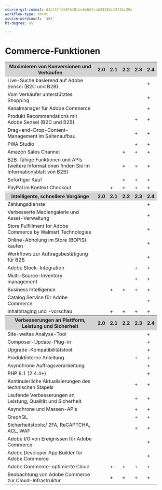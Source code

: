 ```yaml
---
source-git-commit: d1af1ffe584b18cbc6c664cab31283c13f36c25e
workflow-type: tm+mt
source-wordcount: '184'
ht-degree: 8%

---
```

# Commerce-Funktionen

<!--This include content is automatically generated using the features.html template and the "_data/release/features.yml" data file. To update the content, add new information to the data file. Follow the instructions in the README instructions to generate the updated content: 
https://github.com/AdobeDocs/commerce-operations.en/blob/main/README.md#templates -->

<table style="table-layout:auto">
  <tbody>
    <tr style="background:lightgray;">
      <th style="border-style:none;">Maximieren von Konversionen und Verkäufen</th>
      <th style="border-style:none;">2.0</th>
      <th style="border-style:none;">2.1</th>
      <th style="border-style:none;">2.2</th>
      <th style="border-style:none;">2.3</th>
      <th style="border-style:none;">2.4</th>
    </tr>
    <tr>
      <td>Live-Suche basierend auf Adobe Sensei (B2C und B2B)</td>
      <td></td>
      <td></td>
      <td></td>
      <td></td>
      <td>+</td>
    </tr>
    <tr>
      <td>Vom Verkäufer unterstütztes Shopping</td>
      <td></td>
      <td></td>
      <td></td>
      <td></td>
      <td>+</td>
    </tr>
    <tr>
      <td>Kanalmanager für Adobe Commerce</td>
      <td></td>
      <td></td>
      <td></td>
      <td></td>
      <td>+</td>
    </tr>
    <tr>
      <td>Produkt Recommendations mit Adobe Sensei (B2C und B2B)</td>
      <td></td>
      <td></td>
      <td></td>
      <td>+</td>
      <td>+</td>
    </tr>
    <tr>
      <td>Drag-and-Drop-Content-Management im Seitenaufbau</td>
      <td></td>
      <td></td>
      <td></td>
      <td>+</td>
      <td>+</td>
    </tr>
    <tr>
      <td>PWA Studio</td>
      <td></td>
      <td></td>
      <td></td>
      <td>+</td>
      <td>+</td>
    </tr>
    <tr>
      <td>Amazon Sales Channel</td>
      <td></td>
      <td></td>
      <td>+</td>
      <td>+</td>
      <td>+</td>
    </tr>
    <tr>
      <td>B2B-fähige Funktionen und APIs (weitere Informationen finden Sie im Informationsblatt von B2B)</td>
      <td></td>
      <td></td>
      <td>+</td>
      <td>+</td>
      <td>+</td>
    </tr>
    <tr>
      <td>Sofortiger Kauf</td>
      <td></td>
      <td></td>
      <td>+</td>
      <td>+</td>
      <td>+</td>
    </tr>
    <tr>
      <td>PayPal im Kontext Checkout</td>
      <td></td>
      <td>+</td>
      <td>+</td>
      <td>+</td>
      <td>+</td>
    </tr>
  </tbody>
  <tbody>
    <tr style="background:lightgray;">
      <th style="border-style:none;">Intelligente, schnellere Vorgänge</th>
      <th style="border-style:none;">2.0</th>
      <th style="border-style:none;">2.1</th>
      <th style="border-style:none;">2.2</th>
      <th style="border-style:none;">2.3</th>
      <th style="border-style:none;">2.4</th>
    </tr>
    <tr>
      <td>Zahlungsdienste</td>
      <td></td>
      <td></td>
      <td></td>
      <td></td>
      <td>+</td>
    </tr>
    <tr>
      <td>Verbesserte Mediengalerie und Asset-Verwaltung</td>
      <td></td>
      <td></td>
      <td></td>
      <td></td>
      <td>+</td>
    </tr>
    <tr>
      <td>Store Fulfillment for Adobe Commerce by Walmart Technologies</td>
      <td></td>
      <td></td>
      <td></td>
      <td></td>
      <td>+</td>
    </tr>
    <tr>
      <td>Online-Abholung im Store (BOPIS) kaufen</td>
      <td></td>
      <td></td>
      <td></td>
      <td></td>
      <td>+</td>
    </tr>
    <tr>
      <td>Workflows zur Auftragsbestätigung für B2B</td>
      <td></td>
      <td></td>
      <td></td>
      <td></td>
      <td>+</td>
    </tr>
    <tr>
      <td>Adobe Stock-Integration</td>
      <td></td>
      <td></td>
      <td></td>
      <td>+</td>
      <td>+</td>
    </tr>
    <tr>
      <td>Multi-Source-Inventory management</td>
      <td></td>
      <td></td>
      <td></td>
      <td>+</td>
      <td>+</td>
    </tr>
    <tr>
      <td>Business Intelligence</td>
      <td></td>
      <td>+</td>
      <td>+</td>
      <td>+</td>
      <td>+</td>
    </tr>
    <tr>
      <td>Catalog Service für Adobe Commerce</td>
      <td></td>
      <td></td>
      <td></td>
      <td></td>
      <td>+</td>
    </tr>
    <tr>
      <td>Inhaltstaging und -vorschau</td>
      <td></td>
      <td>+</td>
      <td>+</td>
      <td>+</td>
      <td>+</td>
    </tr>
  </tbody>
  <tbody>
    <tr style="background:lightgray;">
      <th style="border-style:none;">Verbesserungen an Plattform, Leistung und Sicherheit</th>
      <th style="border-style:none;">2.0</th>
      <th style="border-style:none;">2.1</th>
      <th style="border-style:none;">2.2</th>
      <th style="border-style:none;">2.3</th>
      <th style="border-style:none;">2.4</th>
    </tr>
    <tr>
      <td>Site-weites Analyse-Tool</td>
      <td></td>
      <td></td>
      <td></td>
      <td></td>
      <td>+</td>
    </tr>
    <tr>
      <td>Composer-Update-Plug-in</td>
      <td></td>
      <td></td>
      <td></td>
      <td></td>
      <td>+</td>
    </tr>
    <tr>
      <td>Upgrade-Kompatibilitätstool</td>
      <td></td>
      <td></td>
      <td></td>
      <td></td>
      <td>+</td>
    </tr>
    <tr>
      <td>Produktinterne Anleitung</td>
      <td></td>
      <td></td>
      <td></td>
      <td>+</td>
      <td>+</td>
    </tr>
    <tr>
      <td>Asynchrone Auftragsverarbeitung</td>
      <td></td>
      <td></td>
      <td></td>
      <td></td>
      <td>+</td>
    </tr>
    <tr>
      <td>PHP 8.1 (2.4.4+)</td>
      <td></td>
      <td></td>
      <td></td>
      <td></td>
      <td>+</td>
    </tr>
    <tr>
      <td>Kontinuierliche Aktualisierungen des technischen Stapels</td>
      <td></td>
      <td></td>
      <td></td>
      <td>+</td>
      <td>+</td>
    </tr>
    <tr>
      <td>Laufende Verbesserungen an Leistung, Qualität und Sicherheit</td>
      <td></td>
      <td></td>
      <td></td>
      <td>+</td>
      <td>+</td>
    </tr>
    <tr>
      <td>Asynchrone und Massen-APIs</td>
      <td></td>
      <td></td>
      <td></td>
      <td>+</td>
      <td>+</td>
    </tr>
    <tr>
      <td>GraphQL</td>
      <td></td>
      <td></td>
      <td></td>
      <td>+</td>
      <td>+</td>
    </tr>
    <tr>
      <td>Sicherheitstools:/ 2FA, ReCAPTCHA, ACL, WAF</td>
      <td></td>
      <td></td>
      <td></td>
      <td>+</td>
      <td>+</td>
    </tr>
    <tr>
      <td>Adobe I/O von Ereignissen für Adobe Commerce</td>
      <td></td>
      <td></td>
      <td></td>
      <td></td>
      <td>+</td>
    </tr>
    <tr>
      <td>Adobe Developer App Builder für Adobe Commerce</td>
      <td></td>
      <td></td>
      <td></td>
      <td></td>
      <td>+</td>
    </tr>
    <tr>
      <td>Adobe Commerce-optimierte Cloud</td>
      <td></td>
      <td>+</td>
      <td>+</td>
      <td>+</td>
      <td>+</td>
    </tr>
    <tr>
      <td>Beobachtung von Adobe Commerce zur Cloud-Infrastruktur</td>
      <td></td>
      <td>+</td>
      <td>+</td>
      <td>+</td>
      <td>+</td>
    </tr>
  </tbody>
</table>